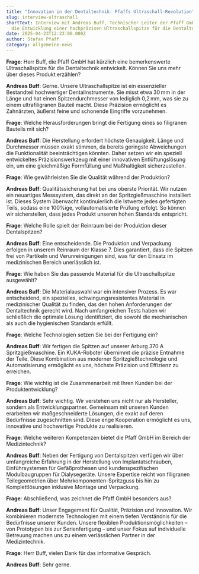 ```yaml
---
title: "Innovation in der Dentaltechnik: Pfaffs Ultraschall-Revolution"
slug: interview-ultraschall
shortText: Interview mit Andreas Buff, Technischer Leiter der Pfaff GmbH, über
  die Entwicklung einer hochpräzisen Ultraschallspitze für die Dentaltechnik
date: 2025-04-23T12:23:00.000Z
author: Stefan Pfaff
category: allgemeine-news
---
```

**Frage**: Herr Buff, die Pfaff GmbH hat kürzlich eine bemerkenswerte Ultraschallspitze für die Dentaltechnik entwickelt. Können Sie uns mehr über dieses Produkt erzählen?

**Andreas Buff**: Gerne. Unsere Ultraschallspitze ist ein essenzieller Bestandteil hochwertiger Dentalinstrumente. Sie misst etwa 30 mm in der Länge und hat einen Spitzendurchmesser von lediglich 0,2 mm, was sie zu einem ultrafiligranen Bauteil macht. Diese Präzision ermöglicht es Zahnärzten, äußerst feine und schonende Eingriffe vorzunehmen.

**Frage**: Welche Herausforderungen bringt die Fertigung eines so filigranen Bauteils mit sich?

**Andreas Buff**: Die Herstellung erfordert höchste Genauigkeit. Länge und Durchmesser müssen exakt stimmen, da bereits geringste Abweichungen die Funktionalität beeinträchtigen könnten. Daher setzen wir ein speziell entwickeltes Präzisionswerkzeug mit einer innovativen Entlüftungslösung ein, um eine gleichmäßige Formfüllung und Maßhaltigkeit sicherzustellen.

**Frage**: Wie gewährleisten Sie die Qualität während der Produktion?

**Andreas Buff**: Qualitätssicherung hat bei uns oberste Priorität. Wir nutzen ein neuartiges Messsystem, das direkt an der Spritzgießmaschine installiert ist. Dieses System überwacht kontinuierlich die Istwerte jedes gefertigten Teils, sodass eine 100%ige, vollautomatisierte Prüfung erfolgt. So können wir sicherstellen, dass jedes Produkt unseren hohen Standards entspricht.

**Frage**: Welche Rolle spielt der Reinraum bei der Produktion dieser Dentalspitzen?

**Andreas Buff**: Eine entscheidende. Die Produktion und Verpackung erfolgen in unserem Reinraum der Klasse 7. Dies garantiert, dass die Spitzen frei von Partikeln und Verunreinigungen sind, was für den Einsatz im medizinischen Bereich unerlässlich ist.

**Frage**: Wie haben Sie das passende Material für die Ultraschallspitze ausgewählt?

**Andreas Buff**: Die Materialauswahl war ein intensiver Prozess. Es war entscheidend, ein spezielles, schwingungsresistentes Material in medizinischer Qualität zu finden, das den hohen Anforderungen der Dentaltechnik gerecht wird. Nach umfangreichen Tests haben wir schließlich die optimale Lösung identifiziert, die sowohl die mechanischen als auch die hygienischen Standards erfüllt.

**Frage**: Welche Technologien setzen Sie bei der Fertigung ein?

**Andreas Buff**: Wir fertigen die Spitzen auf unserer Arburg 370 A Spritzgießmaschine. Ein KUKA-Roboter übernimmt die präzise Entnahme der Teile. Diese Kombination aus moderner Spritzgießtechnologie und Automatisierung ermöglicht es uns, höchste Präzision und Effizienz zu erreichen.

**Frage**: Wie wichtig ist die Zusammenarbeit mit Ihren Kunden bei der Produktentwicklung?

**Andreas Buff**: Sehr wichtig. Wir verstehen uns nicht nur als Hersteller, sondern als Entwicklungspartner. Gemeinsam mit unseren Kunden erarbeiten wir maßgeschneiderte Lösungen, die exakt auf deren Bedürfnisse zugeschnitten sind. Diese enge Kooperation ermöglicht es uns, innovative und hochwertige Produkte zu realisieren.

**Frage**: Welche weiteren Kompetenzen bietet die Pfaff GmbH im Bereich der Medizintechnik?

**Andreas Buff**: Neben der Fertigung von Dentalspitzen verfügen wir über umfangreiche Erfahrung in der Herstellung von Implantatschrauben, Einführsystemen für Gefäßprothesen und kundenspezifischen Modulbaugruppen für Dialysegeräte. Unsere Expertise reicht von filigranen Teilegeometrien über Mehrkomponenten-Spritzguss bis hin zu Komplettlösungen inklusive Montage und Verpackung.

**Frage**: Abschließend, was zeichnet die Pfaff GmbH besonders aus?

**Andreas Buff**: Unser Engagement für Qualität, Präzision und Innovation. Wir kombinieren modernste Technologien mit einem tiefen Verständnis für die Bedürfnisse unserer Kunden. Unsere flexiblen Produktionsmöglichkeiten – von Prototypen bis zur Serienfertigung – und unser Fokus auf individuelle Betreuung machen uns zu einem verlässlichen Partner in der Medizintechnik.

**Frage**: Herr Buff, vielen Dank für das informative Gespräch.

**Andreas Buff**: Sehr gerne.
